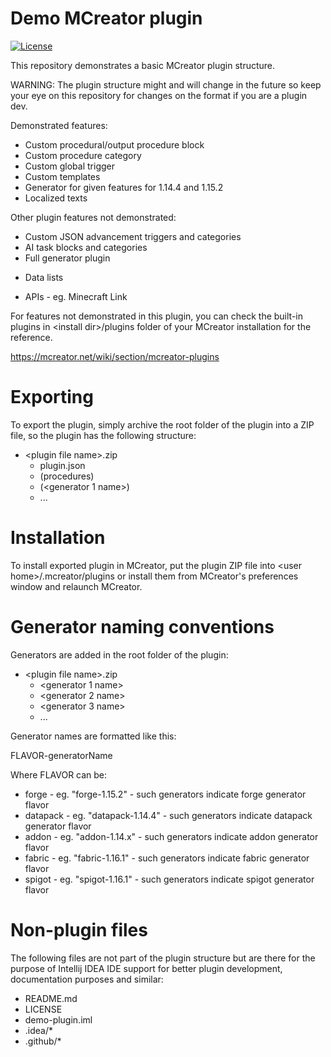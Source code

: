 # Demo MCreator plugin

[![License](https://img.shields.io/badge/License-MIT-blue.svg)](https://github.com/Pylo/MCreatorDemoPlugin/blob/master/LICENSE)

This repository demonstrates a basic MCreator plugin structure.

WARNING: The plugin structure might and will change in the future so keep your eye on this repository for changes on the format if you are a plugin dev.

Demonstrated features:
* Custom procedural/output procedure block
* Custom procedure category
* Custom global trigger
* Custom templates
* Generator for given features for 1.14.4 and 1.15.2
* Localized texts

Other plugin features not demonstrated:
* Custom JSON advancement triggers and categories
* AI task blocks and categories
* Full generator plugin
- Data lists
* APIs - eg. Minecraft Link

For features not demonstrated in this plugin, you can check the built-in plugins in &lt;install dir&gt;/plugins
folder of your MCreator installation for the reference.

https://mcreator.net/wiki/section/mcreator-plugins

# Exporting

To export the plugin, simply archive the root folder of the plugin into a ZIP file, so the plugin has
the following structure:

* &lt;plugin file name&gt;.zip
   * plugin.json
   * (procedures)
   * (<generator 1 name>)
   * ...

# Installation

To install exported plugin in MCreator, put the plugin ZIP file into &lt;user home&gt;/.mcreator/plugins
or install them from MCreator's preferences window and relaunch MCreator.

# Generator naming conventions

Generators are added in the root folder of the plugin:

* &lt;plugin file name&gt;.zip
   * <generator 1 name>
   * <generator 2 name>
   * <generator 3 name>
   * ...

Generator names are formatted like this:

FLAVOR-generatorName

Where FLAVOR can be:

* forge - eg. "forge-1.15.2" - such generators indicate forge generator flavor
* datapack - eg. "datapack-1.14.4" - such generators indicate datapack generator flavor
* addon  - eg. "addon-1.14.x" - such generators indicate addon generator flavor
* fabric  - eg. "fabric-1.16.1" - such generators indicate fabric generator flavor
* spigot  - eg. "spigot-1.16.1" - such generators indicate spigot generator flavor

# Non-plugin files

The following files are not part of the plugin structure but are there for the purpose of Intellij IDEA IDE support
for better plugin development, documentation purposes and similar:

* README.md
* LICENSE
* demo-plugin.iml
* .idea/*
* .github/*
